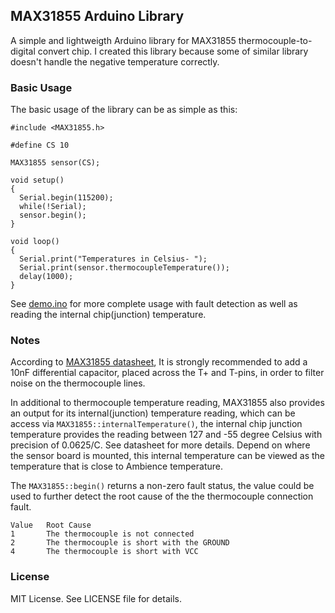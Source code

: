 ## MAX31855 Arduino Library

A simple and lightweigth Arduino library for MAX31855 thermocouple-to-digital convert chip. I created this library because some of similar library doesn't handle the negative temperature correctly.

### Basic Usage

The basic usage of the library can be as simple as this:

```
#include <MAX31855.h>

#define CS 10

MAX31855 sensor(CS);

void setup()
{
  Serial.begin(115200);
  while(!Serial);
  sensor.begin();
}

void loop()
{
  Serial.print("Temperatures in Celsius- ");
  Serial.print(sensor.thermocoupleTemperature());
  delay(1000);
}
```

See [demo.ino](https://github.com/e-tinkers/MAX31855/tree/master/examples) for more complete usage with fault detection as well as reading the internal chip(junction) temperature.

### Notes
According to [MAX31855 datasheet](https://datasheets.maximintegrated.com/en/ds/MAX31855.pdf), It is strongly recommended to add a 10nF differential capacitor, placed across the T+ and T-pins, in order to filter noise on the thermocouple lines.

In additional to thermocouple temperature reading, MAX31855 also provides an output for its internal(junction) temperature reading, which can be access via `MAX31855::internalTemperature()`, the internal chip junction temperature provides the reading between 127 and -55 degree Celsius with precision of 0.0625/C. See datasheet for more details. Depend on where the sensor board is mounted, this internal temperature can be viewed as the temperature that is close to Ambience temperature.

The `MAX31855::begin()` returns a non-zero fault status, the value could be used to further detect the root cause of the the thermocouple connection fault.

```
Value   Root Cause
1       The thermocouple is not connected
2       The thermocouple is short with the GROUND
4       The thermocouple is short with VCC
```

### License
MIT License. See LICENSE file for details.
